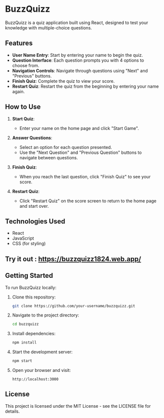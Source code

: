 

# BuzzQuizz

BuzzQuizz is a quiz application built using React, designed to test your knowledge with multiple-choice questions.

## Features

- **User Name Entry**: Start by entering your name to begin the quiz.
- **Question Interface**: Each question prompts you with 4 options to choose from.
- **Navigation Controls**: Navigate through questions using "Next" and "Previous" buttons.
- **Finish Quiz**: Complete the quiz to view your score.
- **Restart Quiz**: Restart the quiz from the beginning by entering your name again.

## How to Use

1. **Start Quiz**:
   - Enter your name on the home page and click "Start Game".

2. **Answer Questions**:
   - Select an option for each question presented.
   - Use the "Next Question" and "Previous Question" buttons to navigate between questions.

3. **Finish Quiz**:
   - When you reach the last question, click "Finish Quiz" to see your score.

4. **Restart Quiz**:
   - Click "Restart Quiz" on the score screen to return to the home page and start over.

## Technologies Used

- React
- JavaScript
- CSS (for styling)

## Try it out : https://buzzquizz1824.web.app/

## Getting Started

To run BuzzQuizz locally:

1. Clone this repository:
   ```bash
   git clone https://github.com/your-username/buzzquizz.git
   ```

2. Navigate to the project directory:
   ```bash
   cd buzzquizz
   ```

3. Install dependencies:
   ```bash
   npm install
   ```

4. Start the development server:
   ```bash
   npm start
   ```

5. Open your browser and visit:
   ```
   http://localhost:3000
   ```




## License

This project is licensed under the MIT License - see the LICENSE file for details.

